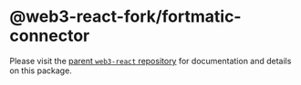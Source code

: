 # @web3-react-fork/fortmatic-connector

Please visit the [parent `web3-react` repository](https://github.com/NoahZinsmeister/web3-react) for documentation and details on this package.
